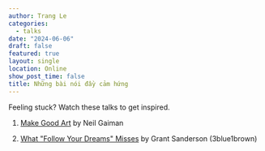 ```yaml
---
author: Trang Le
categories:
  - talks
date: "2024-06-06"
draft: false
featured: true
layout: single
location: Online
show_post_time: false
title: Những bài nói đầy cảm hứng
---
```


Feeling stuck? Watch these talks to get inspired.

1. [Make Good Art](https://youtu.be/plWexCID-kA?si=A6rYUqqR9NKzYMdL) by Neil Gaiman

2. [What "Follow Your Dreams" Misses](https://youtu.be/W3I3kAg2J7w?si=zT4_G9wpfCbfOttm) by Grant Sanderson (3blue1brown)
